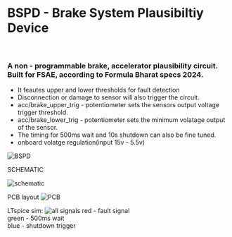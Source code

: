 <H1>BSPD - Brake System Plausibiltiy Device</H1>  
<BR /><H3>
A non - programmable brake, accelerator plausibility circuit.<BR />
Built for FSAE, according to Formula Bharat specs 2024.<BR /></H3>
<ul>
	<li>It feautes upper and lower thresholds for fault detection</li>
	<li>Disconnection or damage to sensor will also trigger the circuit.</li>
  <li>acc/brake_upper_trig - potentiometer sets the sensors output voltage trigger threshold.</li>
  <li>acc/brake_lower_trig - potentiometer sets the minimum volatage output of the sensor.</li>
  <li>The timing for 500ms wait and 10s shutdown can also be fine tuned.</li> 
	<li>onboard volatge regulation(input 15v - 5.5v)</li>
</ul>

![BSPD](https://github.com/adityapal-singh-chauhan/BSPD/assets/130316879/5b80491d-db41-4d8a-a6f7-f563caf7fd32)

SCHEMATIC

![schematic](https://github.com/adityapal-singh-chauhan/BSPD/assets/130316879/e237543f-76af-4403-9893-05773414f2a0)

PCB layout
![PCB](https://github.com/adityapal-singh-chauhan/BSPD/assets/130316879/3f2f436c-61b1-4c4c-aa0e-a8168134c835)


LTspice sim:
![all signals](https://github.com/adityapal-singh-chauhan/BSPD/assets/130316879/2cd5fa3a-d958-4d05-83c5-80bb5fb50b94)
red - fault signal<BR />
green - 500ms wait<BR />
blue - shutdown trigger<BR />
